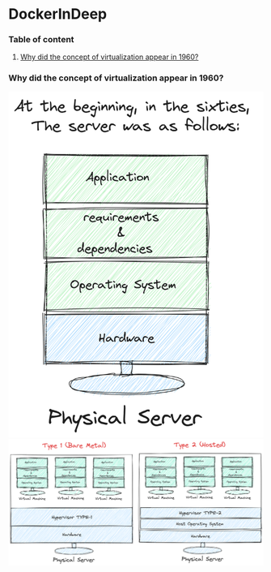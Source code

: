 # DockerInDeep

### Table of content

1. [Why did the concept of virtualization appear in 1960?](#desc0)


<a name="desc0"></a>
### Why did the concept of virtualization appear in 1960?


<img alt="1960" src="assets/1.png" />
<img alt="1960" src="assets/2.png" />
